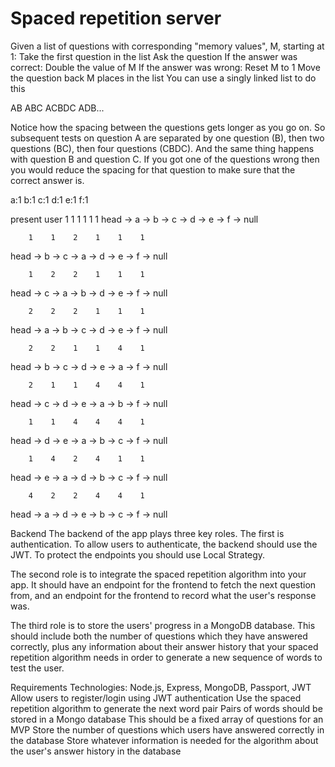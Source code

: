 # Spaced repetition server

Given a list of questions with corresponding "memory values", M, starting at 1:
Take the first question in the list
Ask the question
If the answer was correct:
Double the value of M
If the answer was wrong:
Reset M to 1
Move the question back M places in the list
You can use a singly linked list to do this

AB
ABC
ACBDC
ADB...

Notice how the spacing between the questions gets longer as you go on. So subsequent tests on question A are separated by one question (B), then two questions (BC), then four questions (CBDC). And the same thing happens with question B and question C. If you got one of the questions wrong then you would reduce the spacing for that question to make sure that the correct answer is.


a:1
b:1
c:1
d:1
e:1
f:1

present user 
        1    1    1    1    1    1
head -> a -> b -> c -> d -> e -> f -> null

        1    1    2    1    1    1
head -> b -> c -> a -> d -> e -> f -> null

        1    2    2    1    1    1
head -> c -> a -> b -> d -> e -> f -> null

        2    2    2    1    1    1
head -> a -> b -> c -> d -> e -> f -> null

        2    2    1    1    4    1
head -> b -> c -> d -> e -> a -> f -> null

        2    1    1    4    4    1
head -> c -> d -> e -> a -> b -> f -> null

        1    1    4    4    4    1
head -> d -> e -> a -> b -> c -> f -> null

        1    4    2    4    1    1
head -> e -> a -> d -> b -> c -> f -> null

        4    2    2    4    4    1
head -> a -> d -> e -> b -> c -> f -> null

Backend
The backend of the app plays three key roles. The first is authentication. To allow users to authenticate, the backend should use the JWT. To protect the endpoints you should use Local Strategy.

The second role is to integrate the spaced repetition algorithm into your app. It should have an endpoint for the frontend to fetch the next question from, and an endpoint for the frontend to record what the user's response was.

The third role is to store the users' progress in a MongoDB database. This should include both the number of questions which they have answered correctly, plus any information about their answer history that your spaced repetition algorithm needs in order to generate a new sequence of words to test the user.

Requirements
Technologies: Node.js, Express, MongoDB, Passport, JWT
Allow users to register/login using JWT authentication
Use the spaced repetition algorithm to generate the next word pair
Pairs of words should be stored in a Mongo database
This should be a fixed array of questions for an MVP
Store the number of questions which users have answered correctly in the database
Store whatever information is needed for the algorithm about the user's answer history in the database